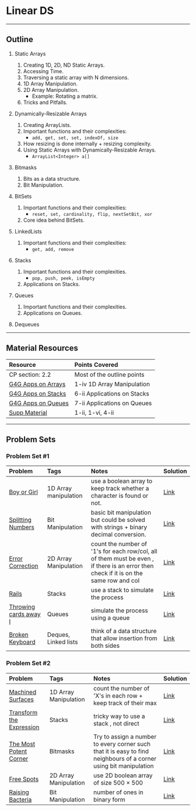 # Linear DS
---
## Outline
1. Static Arrays
	 1. Creating 1D, 2D, ND Static Arrays.
	 2. Accessing Time.
	 3. Traversing a static array with N dimensions.
	 4. 1D Array Manipulation.
	 5. 2D Array Manipulation.
	 	* Example: Rotating a matrix.
	 6. Tricks and Pitfalls.
	 
2. Dynamically-Resizable Arrays
	 1. Creating ArrayLists.
	 2. Important functions and their complexities:
	 	* `add, get, set, set, indexOf, size`
	 2. How resizing is done internally + resizing complexity.
	 5. Using Static Arrays with Dynamically-Resizable Arrays.
	 	* `ArrayList<Integer> a[]`
		
3. Bitmasks
	1. Bits as a data structure.
	2. Bit Manipulation.	
	
4. BitSets
	1. Important functions and their complexities:
		* `reset, set, cardinality, flip, nextSetBit, xor`
	2. Core idea behind BitSets.
	
5. LinkedLists
	1. Important functions and their complexities:
		* `get, add, remove`
		
6. Stacks
	1. Important functions and their complexities.
		* `pop, push, peek, isEmpty`
	2. Applications on Stacks.
	
7. Queues
	1. Important functions and their complexities.
	2. Applications on Queues.
	
8. Dequeues
	
---
## Material Resources
| Resource                  | Points Covered                  |
|:------------------------- |:--------------------------------|
|CP section: 2.2            | Most of the outline points           |
|[G4G Apps on Arrays](https://www.geeksforgeeks.org/array-data-structure/)            | 1-iv 1D Array Manipulation           |
|[G4G Apps on Stacks](https://www.geeksforgeeks.org/stack-data-structure/)            | 6-ii Applications on Stacks           |
|[G4G Apps on Queues](https://www.geeksforgeeks.org/queue-data-structure/)            | 7-ii Applications on Queues           |
|[Supp Material](https://github.com/AhmadElsagheer/Competitive-programming-library/blob/master/curriculum/outlines/data_structures/linear_ds_supps.md)| 1-ii, 1-vi, 4-ii |

---
## Problem Sets
### Problem Set #1

| Problem        | Tags          | Notes  | Solution |
|:------------- |:-------------|:-----|:--------|
| [Boy or Girl](http://codeforces.com/problemset/problem/236/A)      |  1D Array manipulation   | use a boolean array to keep track whether a character is found or not.    | [Link](http://codeforces.com/contest/236/submission/33829251) |
| [Splitting Numbers](https://uva.onlinejudge.org/index.php?option=com_onlinejudge&Itemid=9)      |  Bit Manipulation   | basic bit manipulation but could be solved with strings + binary decimal conversion.   | [Link](https://ideone.com/VcuwoQ) |
| [Error Correction](https://uva.onlinejudge.org/index.php?option=onlinejudge&page=show_problem&problem=482)      |  2D Array Manipulation    | count the number of '1's for each row/col, all of them must be even , if there is an error then check if it is on the same row and col   | [Link](https://github.com/izharishaksa/UVa-Solution/blob/master/src/datastructures/builtin/Problem541YES.java) |
| [Rails](https://uva.onlinejudge.org/index.php?option=com_onlinejudge&Itemid=8&page=show_problem&problem=455)      |  Stacks    | use a stack to simulate the process   | [Link](https://ideone.com/qetrPf) |
| [Throwing cards away I](https://uva.onlinejudge.org/index.php?option=com_onlinejudge&Itemid=8&page=show_problem&problem=1876)      | Queues    | simulate the process using a queue   | [Link](https://ideone.com/RbaMDN) |
| [Broken Keyboard](https://uva.onlinejudge.org/index.php?option=com_onlinejudge&Itemid=8&page=show_problem&problem=3139)      |  Deques, Linked lists    | think of a data structure that allow insertion from both sides   | [Link](https://ideone.com/tuKwEl) |

### Problem Set #2

| Problem        | Tags          | Notes  | Solution |
|:------------- |:-------------|:-----|:--------|
| [Machined Surfaces](https://uva.onlinejudge.org/index.php?option=com_onlinejudge&Itemid=8&page=show_problem&problem=355)      |  1D Array Manipulation    | count the number of 'X's in each row + keep track of their max   | [Link](https://ideone.com/VK956q) |
| [Transform the Expression](http://www.spoj.com/problems/ONP/)      |  Stacks    | tricky way to use a stack , not direct   | [Link](https://ideone.com/urywUI) |
| [The Most Potent Corner](https://uva.onlinejudge.org/index.php?option=com_onlinejudge&Itemid=8&page=show_problem&problem=1205)      | Bitmasks    | Try to assign a number to every corner such that it is easy to find neighbours of a corner using bit manipulation   | [Link](https://ideone.com/QTrOoD) |
| [Free Spots](https://uva.onlinejudge.org/index.php?option=onlinejudge&page=show_problem&problem=1644)      |  2D Array Manipulation    | use 2D boolean array of size 500 × 500   | [Link](https://github.com/fernandohbc/MyPCS/blob/master/uvaonlinejudge/src/volume_cvii/P10703_FreeSpots.java) |
| [Raising Bacteria](http://codeforces.com/problemset/problem/579/A)      |  Bit Manipulation    | number of ones in binary form   | [Link](http://codeforces.com/contest/579/submission/34000657) |
